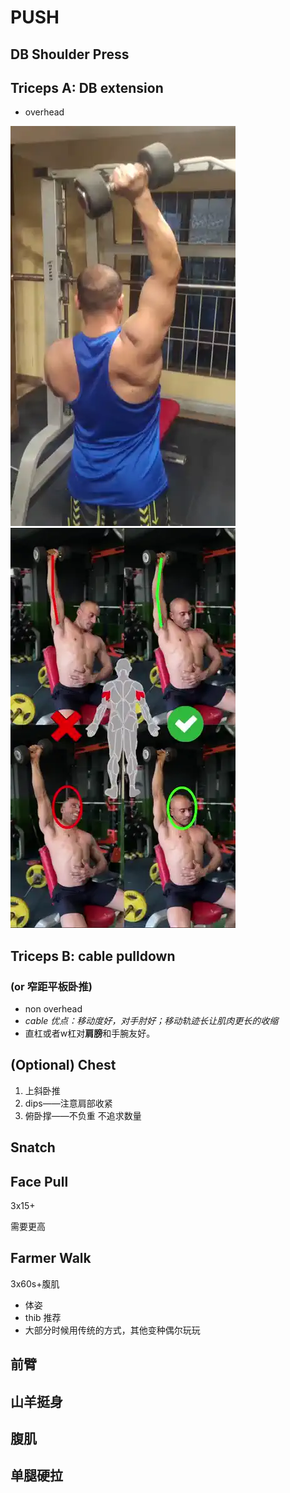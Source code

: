# PUSH

## DB Shoulder Press


## Triceps A: DB extension

* overhead

![push-day-triceps-db-extensions-02.webp (360×640)](../images/push-day-triceps-db-extensions-02.webp)![push-day-triceps-db-extensions-01](../images/push-day-triceps-db-extensions-01.webp)


## Triceps B:  cable pulldown  

### **(or 窄距平板卧推)** 



* non overhead
* *cable 优点：移动度好，对手肘好；移动轨迹长让肌肉更长的收缩*
* 直杠或者w杠对**肩膀**和手腕友好。

## (Optional) Chest  

1. 上斜卧推
2. dips——注意肩部收紧
3. 俯卧撑——不负重 不追求数量

## Snatch

## Face Pull

3x15+

需要更高

## Farmer  Walk

3x60s+腹肌

* 体姿
* thib 推荐
* 大部分时候用传统的方式，其他变种偶尔玩玩





## 前臂

## 山羊挺身

## 腹肌

## 单腿硬拉

